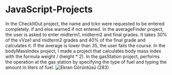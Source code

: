 # JavaScript-Projects
In the CheckItOut project, the name and tckn were requested to be entered completely. if and else warned if not entered.
In the averageFinder project, the user is asked to enter midterm1, midterm2 and final grades. It takes 30% of the vVze1 and midterm2 grades and 40% of the final grade and calculates it. If the average is lower than 35, the user fails the course.
In the bodyMassIndex project, I made a project that calculates body mass index with the formula weight / (height * 2).
In the gasStation project, performs the operation at the gas station by specifying the type of fuel and typing the amount in liters of fuel.
![Ekran Görüntüsü (283)](https://github.com/kubraacelik/JavaScript-Mini-Projects/assets/101054783/287778fb-ad6d-4653-98a7-934869073e26)


